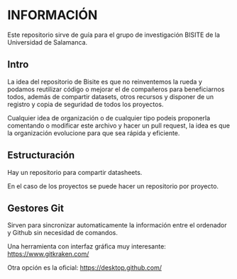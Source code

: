 # INFORMACIÓN

Este repositorio sirve de guía para el grupo de investigación BISITE de la Universidad de Salamanca.

## Intro

La idea del repositorio de Bisite es que no reinventemos la rueda y podamos reutilizar código o mejorar el de compañeros para beneficiarnos todos, además de compartir datasets, otros recursos y disponer de un registro y copia de seguridad de todos los proyectos.

Cualquier idea de organización o de cualquier tipo podeis proponerla comentando o modificar este archivo y hacer un pull request, la idea es que la organización evolucione para que sea rápida y eficiente.

## Estructuración

Hay un repositorio para compartir datasheets.

En el caso de los proyectos se puede hacer un repositorio por proyecto.


## Gestores Git

Sirven para sincronizar automaticamente la información entre el ordenador y Github sin necesidad de comandos.

Una herramienta con interfaz gráfica muy interesante: https://www.gitkraken.com/

Otra opción es la oficial: https://desktop.github.com/
